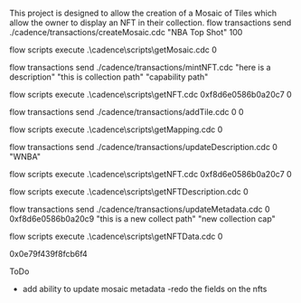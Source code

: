 This project is designed to allow the creation of a Mosaic of Tiles which allow the owner to display an NFT in their collection.
flow transactions send ./cadence/transactions/createMosaic.cdc "NBA Top Shot" 100

flow scripts execute .\cadence\scripts\getMosaic.cdc 0

flow transactions send ./cadence/transactions/mintNFT.cdc "here is a description" "this is collection path" "capability path"

flow scripts execute .\cadence\scripts\getNFT.cdc 0xf8d6e0586b0a20c7 0

flow transactions send ./cadence/transactions/addTile.cdc 0 0

flow scripts execute .\cadence\scripts\getMapping.cdc 0

flow transactions send ./cadence/transactions/updateDescription.cdc 0 "WNBA"

flow scripts execute .\cadence\scripts\getNFT.cdc 0xf8d6e0586b0a20c7 0

flow scripts execute .\cadence\scripts\getNFTDescription.cdc 0

flow transactions send ./cadence/transactions/updateMetadata.cdc 0 0xf8d6e0586b0a20c9 "this is a new collect path" "new collection cap"

flow scripts execute .\cadence\scripts\getNFTData.cdc 0

0x0e79f439f8fcb6f4

ToDo

- add ability to update mosaic metadata
  -redo the fields on the nfts
